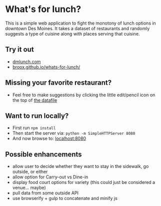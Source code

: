# What's for lunch?

This is a simple web application to fight the monotony of lunch options in downtown Des Moines. It takes a dataset of restaurants and randomly suggests a type of cuisine along with places serving that cuisine.

## Try it out

- [dmlunch.com](http://dmlunch.com/)
- [broox.github.io/whats-for-lunch/](https://broox.github.io/whats-for-lunch/)

## Missing your favorite restaurant?

- Feel free to make suggestions by clicking the little edit/pencil icon on the top of [the datafile](https://github.com/broox/whats-for-lunch/blob/master/data/restaurants.yml)

## Want to run locally?

- First run `npm install`
- Then start the server via: `python -m SimpleHTTPServer 8080`
- And now browse to: [localhost:8080](http://localhost:8080)

## Possible enhancements

- allow user to decide whether they want to stay in the sidewalk, go outside, or either
- allow option for Carry-out vs Dine-in
- display food court options for variety (this could just be considered a venue... maybe)
- pull data from some outside API
- use browserify + gulp to concatenate and minify js
